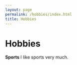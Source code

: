 ```yaml
---
layout: page
permalink: /hobbies/index.html
title: Hobbies
---
```


# Hobbies

**Sports**
I like sports very much.

<!-- Calendly inline widget end -->

